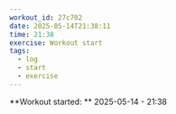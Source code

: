 ```yaml
---
workout_id: 27c702
date: 2025-05-14T21:38:11
time: 21:38
exercise: Workout start
tags:
  - log
  - start
  - exercise
---
```


**Workout started: ** 2025-05-14 - 21:38